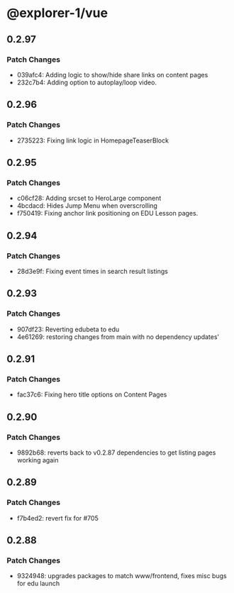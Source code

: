 # @explorer-1/vue

## 0.2.97

### Patch Changes

- 039afc4: Adding logic to show/hide share links on content pages
- 232c7b4: Adding option to autoplay/loop video.

## 0.2.96

### Patch Changes

- 2735223: Fixing link logic in HomepageTeaserBlock

## 0.2.95

### Patch Changes

- c06cf28: Adding srcset to HeroLarge component
- 4bcdacd: Hides Jump Menu when overscrolling
- f750419: Fixing anchor link positioning on EDU Lesson pages.

## 0.2.94

### Patch Changes

- 28d3e9f: Fixing event times in search result listings

## 0.2.93

### Patch Changes

- 907df23: Reverting edubeta to edu
- 4e61269: restoring changes from main with no dependency updates'

## 0.2.91

### Patch Changes

- fac37c6: Fixing hero title options on Content Pages

## 0.2.90

### Patch Changes

- 9892b68: reverts back to v0.2.87 dependencies to get listing pages working again

## 0.2.89

### Patch Changes

- f7b4ed2: revert fix for #705

## 0.2.88

### Patch Changes

- 9324948: upgrades packages to match www/frontend, fixes misc bugs for edu launch

